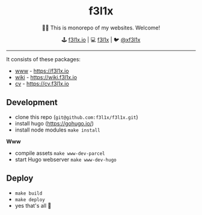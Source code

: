 <h1 align=center>f3l1x</h1>

<p align=center>
   🏃‍♂️ This is monorepo of my websites. Welcome!
</p>

<p align=center>
🕹 <a href="https://f3l1x.io">f3l1x.io</a> | 💻 <a href="https://github.com/f3l1x">f3l1x</a> | 🐦 <a href="https://twitter.com/xf3l1x">@xf3l1x</a>
</p>

-----

It consists of these packages:

- [www](/pkg/www/) - https://f3l1x.io
- [wiki](/pkg/wiki/) - https://wiki.f3l1x.io
- [cv](/pkg/cv/) - https://cv.f3l1x.io

## Development

- clone this repo (`git@github.com:f3l1x/f3l1x.git`)
- install hugo (https://gohugo.io/)
- install node modules `make install`

**Www**

- compile assets `make www-dev-parcel`
- start Hugo webserver `make www-dev-hugo`

## Deploy

- `make build`
- `make deploy`
- yes that's all :tada:
